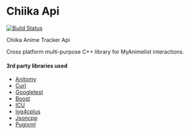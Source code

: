 # Chiika Api

[![Build Status](https://travis-ci.org/arkenthera/ChiikaApi.svg?branch=master)](https://travis-ci.org/arkenthera/ChiikaApi)

Chiika Anime Tracker Api

Cross platform multi-purpose C++ library for MyAnimelist interactions.

#### 3rd party libraries used
- [Anitomy](https://github.com/arkenthera/anitomy)
- [Curl](https://github.com/bagder/curl)
- [Googletest](https://github.com/google/googletest)
- [Boost](http://www.boost.org/)
- [ICU](http://site.icu-project.org/)
- [log4cplus](http://site.icu-project.org/)
- [Jsoncpp](https://github.com/arkenthera/jsoncpp)
- [Pugixml](https://github.com/arkenthera/pugixml)
